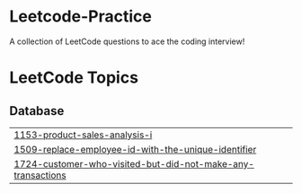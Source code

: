 # Leetcode-Practice
A collection of LeetCode questions to ace the coding interview!

<!---LeetCode Topics Start-->
# LeetCode Topics
## Database
|  |
| ------- |
| [1153-product-sales-analysis-i](https://github.com/nisargakadam/Leetcode-Practice/tree/master/1153-product-sales-analysis-i) |
| [1509-replace-employee-id-with-the-unique-identifier](https://github.com/nisargakadam/Leetcode-Practice/tree/master/1509-replace-employee-id-with-the-unique-identifier) |
| [1724-customer-who-visited-but-did-not-make-any-transactions](https://github.com/nisargakadam/Leetcode-Practice/tree/master/1724-customer-who-visited-but-did-not-make-any-transactions) |
<!---LeetCode Topics End-->